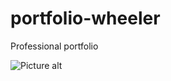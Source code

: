 # portfolio-wheeler
Professional portfolio

![Picture alt](https://zakonik13.github.io/portfolio-wheeler/)
